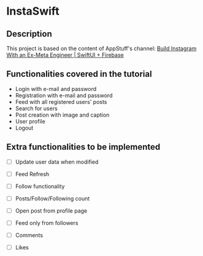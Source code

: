 #  InstaSwift

## Description
This project is based on the content of AppStuff's channel: [Build Instagram With an Ex-Meta Engineer | SwiftUI + Firebase](https://www.youtube.com/watch?v=7UKUCZuaVlA)

## Functionalities covered in the tutorial
- Login with e-mail and password
- Registration with e-mail and password
- Feed with all registered users' posts
- Search for users
- Post creation with image and caption
- User profile
- Logout

## Extra functionalities to be implemented
- [ ] Update user data when modified
- [ ] Feed Refresh
- [ ] Follow functionality
- [ ] Posts/Follow/Following count
- [ ] Open post from profile page
- [ ] Feed only from followers
- [ ] Comments
- [ ] Likes

